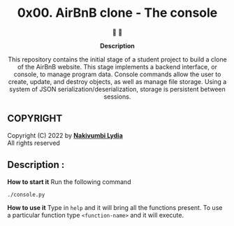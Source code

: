 <h1 align="center">
  0x00. AirBnB clone - The console
</h1>

<p align="center">
   📄 🚀
</p>

<p align="center">
  <strong>
   Description
  </strong>
</p>

<p align="center">
This repository contains the initial stage of a student project to build a clone of the AirBnB website. This stage implements a backend interface, or console, to manage program data. Console commands allow the user to create, update, and destroy objects, as well as manage file storage. Using a system of JSON serialization/deserialization, storage is persistent between sessions.
</p>

## COPYRIGHT
Copyright (C) 2022 by [**Nakivumbi Lydia**](https://github.com/LYDIA299) </br>
All rights reserved

 ## Description :
 **How to start it**
 Run the following command
 ```
 ./console.py
 ```

 **How to use it**
 Type in ```help``` and it will bring all the functions present.
 To use a particular function type ```<function-name>``` and it will execute.
